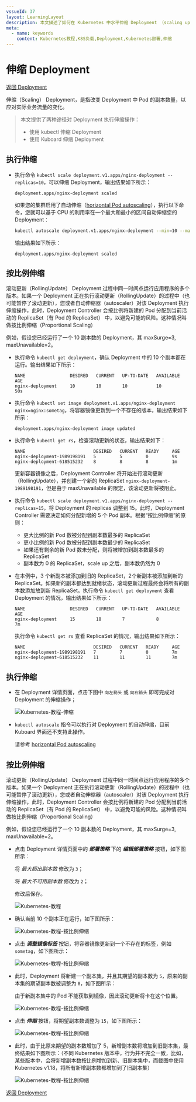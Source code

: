 ```yaml
---
vssueId: 37
layout: LearningLayout
description: 本文描述了如何在 Kubernetes 中水平伸缩 Deployment （scaling up / scaling down）
meta:
  - name: keywords
    content: Kubernetes教程,K8S负载,Deployment,Kubernetes部署,伸缩
---
```


# 伸缩 Deployment

<AdSenseTitle/>

[返回 Deployment](./#deployment-概述)

伸缩（Scaling） Deployment，是指改变 Deployment 中 Pod 的副本数量，以应对实际业务流量的变化。

> 本文提供了两种途径对 Deployment 执行伸缩操作：
> * 使用 kubectl 伸缩 Deployment
> * 使用 Kuboard 伸缩 Deployment

<b-card>
<b-tabs content-class="mt-3">
<b-tab title="使用 kubectl 伸缩 Deployment">

<h2>执行伸缩</h2>

* 执行命令 `kubectl scale deployment.v1.apps/nginx-deployment --replicas=10`，可以伸缩 Deployment，输出结果如下所示：

  ```
  deployment.apps/nginx-deployment scaled
  ```
  如果您的集群启用了自动伸缩（[horizontal Pod autoscaling](https://kubernetes.io/docs/tasks/run-application/horizontal-pod-autoscale-walkthrough/)），执行以下命令，您就可以基于 CPU 的利用率在一个最大和最小的区间自动伸缩您的 Deployment：
  ``` sh
  kubectl autoscale deployment.v1.apps/nginx-deployment --min=10 --max=15 --cpu-percent=80
  ```
  输出结果如下所示：
  ```
  deployment.apps/nginx-deployment scaled
  ```

<h2>按比例伸缩</h2>

滚动更新（RollingUpdate） Deployment 过程中同一时间点运行应用程序的多个版本。如果一个 Deployment 正在执行滚动更新（RollingUpdate）的过程中（也可能暂停了滚动更新），您或者自动伸缩器（autoscaler）对该 Deployment 执行伸缩操作，此时，Deployment Controller 会按比例将新建的 Pod 分配到当前活动的 ReplicaSet（有 Pod 的 ReplicaSet） 中，以避免可能的风险。这种情况叫做按比例伸缩（Proportional Scaling）

例如，假设您已经运行了一个 10 副本数的 Deployment，其 maxSurge=3, maxUnavailable=2。

* 执行命令 `kubectl get deployment`，确认 Deployment 中的 10 个副本都在运行。输出结果如下所示：

  ```
  NAME                 DESIRED   CURRENT   UP-TO-DATE   AVAILABLE   AGE
  nginx-deployment     10        10        10           10          50s
  ```

* 执行命令 `kubectl set image deployment.v1.apps/nginx-deployment nginx=nginx:sometag`，将容器镜像更新到一个不存在的版本，输出结果如下所示：

  ```
  deployment.apps/nginx-deployment image updated
  ```

* 执行命令 `kubectl get rs`，检查滚动更新的状态，输出结果如下：
  ```
  NAME                          DESIRED   CURRENT   READY     AGE
  nginx-deployment-1989198191   5         5         0         9s
  nginx-deployment-618515232    8         8         8         1m
  ```
  更新容器镜像之后，Deployment Controller 将开始进行滚动更新（RollingUpdate），并创建一个新的 ReplicaSet `nginx-deployment-1989198191`，但是由于 maxUnavailable 的限定，该滚动更新将被阻止。

* 执行命令 `kubectl scale deployment.v1.apps/nginx-deployment --replicas=15`，将 Deployment 的 replicas 调整到 15。此时，Deployment Controller 需要决定如何分配新增的 5 个 Pod 副本。根据“按比例伸缩”的原则：
  * 更大比例的新 Pod 数被分配到副本数最多的 ReplicaSet
  * 更小比例的新 Pod 数被分配到副本数最少的 ReplicaSet
  * 如果还有剩余的新 Pod 数未分配，则将被增加到副本数最多的 ReplicaSet
  * 副本数为 0 的 ReplicaSet，scale up 之后，副本数仍然为 0

* 在本例中，3 个新副本被添加到旧的 ReplicaSet，2个新副本被添加到新的 ReplicaSet。如果新的副本都达到就绪状态，滚动更新过程最终会将所有的副本数添加放到新 ReplicaSet。执行命令 `kubectl get deployment` 查看 Deployment 的情况，输出结果如下所示：

  ```
  NAME                 DESIRED   CURRENT   UP-TO-DATE   AVAILABLE   AGE
  nginx-deployment     15        18        7            8           7m
  ```

  执行命令 `kubectl get rs` 查看 ReplicaSet 的情况，输出结果如下所示：
  ```
  NAME                          DESIRED   CURRENT   READY     AGE
  nginx-deployment-1989198191   7         7         0         7m
  nginx-deployment-618515232    11        11        11        7m
  ```

</b-tab>
<b-tab title="使用 Kuboard 伸缩 Deployment" active>



## 执行伸缩

* 在 Deployment 详情页面，点击下图中 `向左箭头` 或 `向右箭头` 即可完成对 Deployment 的伸缩操作；

  ![Kubernetes-教程-伸缩](./scale.assets/image-20210404184116094.png)

* `kubectl autoscale` 指令可以执行对 Deployment 的自动伸缩，目前 Kuboard 界面还不支持此操作。

  请参考 [horizontal Pod autoscaling](https://kubernetes.io/docs/tasks/run-application/horizontal-pod-autoscale-walkthrough/)



## 按比例伸缩

滚动更新（RollingUpdate） Deployment 过程中同一时间点运行应用程序的多个版本。如果一个 Deployment 正在执行滚动更新（RollingUpdate）的过程中（也可能暂停了滚动更新），您或者自动伸缩器（autoscaler）对该 Deployment 执行伸缩操作，此时，Deployment Controller 会按比例将新建的 Pod 分配到当前活动的 ReplicaSet（有 Pod 的 ReplicaSet） 中，以避免可能的风险。这种情况叫做按比例伸缩（Proportional Scaling）

例如，假设您已经运行了一个 10 副本数的 Deployment，其 maxSurge=3, maxUnavailable=2。

* 点击 Deployment 详情页面中的 ***部署策略*** 下的 ***编辑部署策略*** 按钮，如下图所示：

  将 *最大超出副本数* 修改为 `3`；

  将 *最大不可用副本数* 修改为 `2`；

  修改后保存。

  ![Kubernetes-教程](./scale.assets/image-20210404184525753.png)

* 确认当前 10 个副本正在运行，如下图所示：

  ![Kubernetes-教程-按比例伸缩](./scale.assets/image-20210404184759213.png)

* 点击 ***调整镜像标签*** 按钮，将容器镜像更新到一个不存在的标签，例如 `sometag`，如下图所示：

  ![Kubernetes-教程-按比例伸缩](./scale.assets/image-20210404184712639.png)

* 此时，Deployment 将新建一个副本集，并且其期望的副本数为 `5`，原来的副本集的期望副本数被调整为 `8`，如下图所示：

  由于新副本集中的 Pod 不能获取到镜像，因此滚动更新将卡在这个位置。

  ![Kubernetes-教程-按比例伸缩](./scale.assets/image-20210404184920104.png)

* 点击 ***伸缩*** 按钮，将期望副本数调整为 `15`，如下图所示：

  ![Kubernetes-教程-按比例伸缩](./scale.assets/image-20210404185426429.png)

* 此时，由于比原来期望的副本数增加了 5，新增副本数将增加到旧副本集，最终结果如下图所示：（不同 Kubernetes 版本中，行为并不完全一致，比如，某些版本中，会将新增副本数按比例增加到新、旧副本集中，而截图中使用 Kubernetes v1.18，将所有新增副本数都增加到了旧副本集）

  ![Kubernetes-教程-按比例伸缩](./scale.assets/image-20210404185157096.png)



</b-tab>
</b-tabs>
</b-card>

[返回 Deployment](./#deployment-概述)
